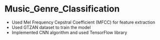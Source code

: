 # Music_Genre_Classification
* Used Mel Frequency Cepstral Coefficient (MFCC) for feature extraction
* Used GTZAN dataset to train the model
* Implemented CNN algorithm and used TensorFlow library
